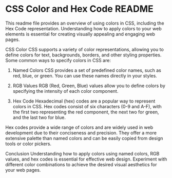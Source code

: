 # CSS Color and Hex Code README

This readme file provides an overview of using colors in CSS, including the Hex Code representation. Understanding how to apply colors to your web elements is essential for creating visually appealing and engaging web pages.

CSS Color
CSS supports a variety of color representations, allowing you to define colors for text, backgrounds, borders, and other styling properties. Some common ways to specify colors in CSS are:

1. Named Colors
CSS provides a set of predefined color names, such as red, blue, or green. You can use these names directly in your styles.

2. RGB Values
RGB (Red, Green, Blue) values allow you to define colors by specifying the intensity of each color component.

3. Hex Code
Hexadecimal (hex) codes are a popular way to represent colors in CSS. Hex codes consist of six characters (0-9 and A-F), with the first two representing the red component, the next two for green, and the last two for blue.

Hex codes provide a wide range of colors and are widely used in web development due to their conciseness and precision. They offer a more extensive palette than named colors and can be easily copied from design tools or color pickers.

Conclusion
Understanding how to apply colors using named colors, RGB values, and hex codes is essential for effective web design. Experiment with different color combinations to achieve the desired visual aesthetics for your web pages.

